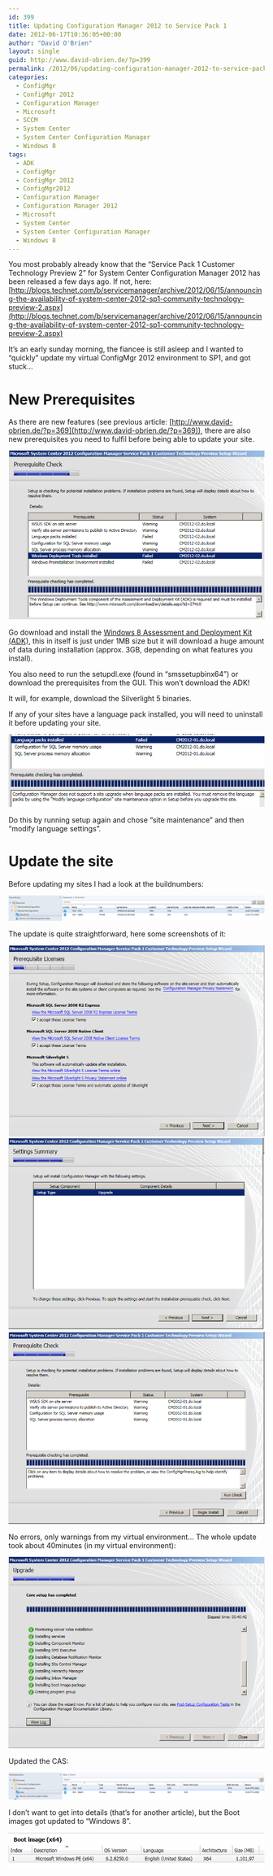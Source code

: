 ```yaml
---
id: 399
title: Updating Configuration Manager 2012 to Service Pack 1
date: 2012-06-17T10:36:05+00:00
author: "David O'Brien"
layout: single
guid: http://www.david-obrien.de/?p=399
permalink: /2012/06/updating-configuration-manager-2012-to-service-pack-1/
categories:
  - ConfigMgr
  - ConfigMgr 2012
  - Configuration Manager
  - Microsoft
  - SCCM
  - System Center
  - System Center Configuration Manager
  - Windows 8
tags:
  - ADK
  - ConfigMgr
  - ConfigMgr 2012
  - ConfigMgr2012
  - Configuration Manager
  - Configuration Manager 2012
  - Microsoft
  - System Center
  - System Center Configuration Manager
  - Windows 8
---
```

You most probably already know that the “Service Pack 1 Customer Technology Preview 2” for System Center Configuration Manager 2012 has been released a few days ago. If not, here: [http://blogs.technet.com/b/servicemanager/archive/2012/06/15/announcing-the-availability-of-system-center-2012-sp1-community-technology-preview-2.aspx](http://blogs.technet.com/b/servicemanager/archive/2012/06/15/announcing-the-availability-of-system-center-2012-sp1-community-technology-preview-2.aspx)

It’s an early sunday morning, the fiancee is still asleep and I wanted to “quickly” update my virtual ConfigMgr 2012 environment to SP1, and got stuck…

# New Prerequisites

As there are new features (see previous article: [http://www.david-obrien.de/?p=369](http://www.david-obrien.de/?p=369)), there are also new prerequisites you need to fulfil before being able to update your site.

![image](/media/2012/06/image2.png "image")

Go download and install the [Windows 8 Assessment and Deployment Kit (ADK)](http://www.microsoft.com/en-us/download/details.aspx?id=28997), this in itself is just under 1MB size but it will download a huge amount of data during installation (approx. 3GB, depending on what features you install).

You also need to run the setupdl.exe (found in “smssetupbinx64”) or download the prerequisites from the GUI. This won’t download the ADK!

It will, for example, download the Silverlight 5 binaries.

If any of your sites have a language pack installed, you will need to uninstall it before updating your site.

![image](/media/2012/06/image3.png "image")

Do this by running setup again and chose “site maintenance” and then “modify language settings”.

# Update the site

Before updating my sites I had a look at the buildnumbers:

![build number](/media/2012/06/image4.png "build number")

The update is quite straightforward, here some screenshots of it:

![image](/media/2012/06/image5.png "image")
![image](/media/2012/06/image6.png "image")
![image](/media/2012/06/image7.png "image")

No errors, only warnings from my virtual environment…
The whole update took about 40minutes (in my virtual environment):

![image](/media/2012/06/image8.png "image")

Updated the CAS:

![CAS updated](/media/2012/06/image9.png "CAS updated")

I don’t want to get into details (that’s for another article), but the Boot images got updated to “Windows 8”.

![image](/media/2012/06/image10.png "image")
